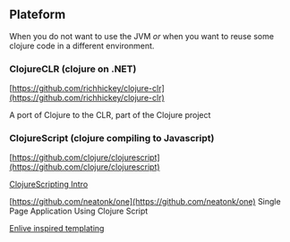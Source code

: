 ## Plateform

When you do not want to use the JVM *or* when you want to reuse some clojure code in a different environment.

### ClojureCLR (clojure on .NET)
[https://github.com/richhickey/clojure-clr](https://github.com/richhickey/clojure-clr)

A port of Clojure to the CLR, part of the Clojure project 

### ClojureScript (clojure compiling to Javascript)
[https://github.com/clojure/clojurescript](https://github.com/clojure/clojurescript)

[ClojureScripting Intro](http://jeditoolkit.com/2012/03/17/clojurescripting-intro.html)

[https://github.com/neatonk/one](https://github.com/neatonk/one)
Single Page Application Using Clojure Script

[Enlive inspired templating](https://github.com/ckirkendall/enfocus)

<!-- 
### A few words on Datomic 
[http://www.datomic.com/](http://www.datomic.com/)
[Free Version](http://downloads.datomic.com/free.html) -->